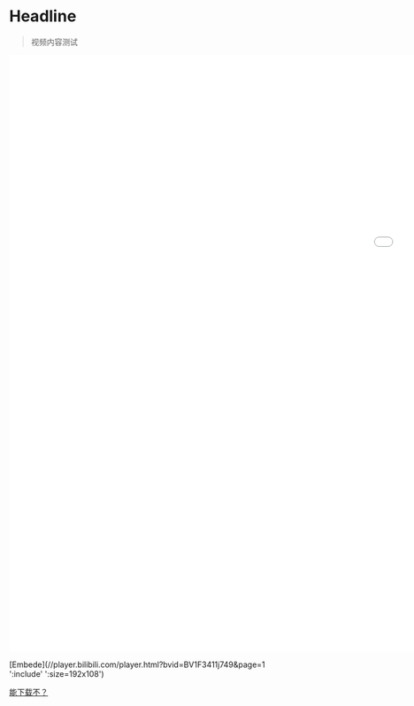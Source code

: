 # Headline

> 视频内容测试

<iframe src="//player.bilibili.com/player.html?bvid=BV1F3411j749&page=1" scrolling="no" border="0" frameborder="no" framespacing="0" allowfullscreen="true" width="1920" height="1080"> </iframe>

[Embede](//player.bilibili.com/player.html?bvid=BV1F3411j749&page=1  ':include' ':size=192x108')

<a href="Icon.ico" download>能下载不？</a>
